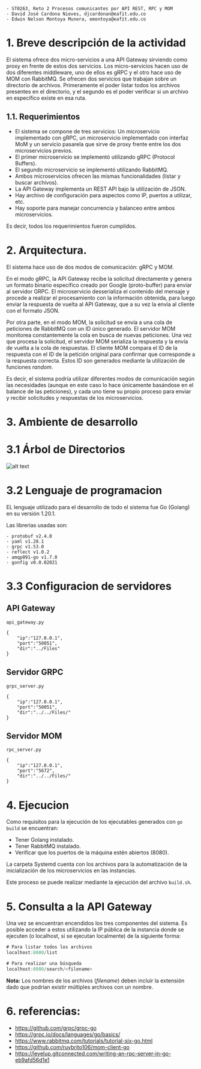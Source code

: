 ``` 
- ST0263, Reto 2 Procesos comunicantes por API REST, RPC y MOM
- David José Cardona Nieves, djcardonan@eafit.edu.co
- Edwin Nelson Montoya Munera, emontoya@eafit.edu.co
```

# 1. Breve descripción de la actividad

El sistema ofrece dos micro-servicios a una API Gateway sirviendo como proxy en frente de estos dos servicios. Los micro-servicios hacen uso de dos diferentes middleware, uno de ellos es gRPC y el otro hace uso de MOM con RabbitMQ. Se ofrecen dos servicios que trabajan sobre un directorio de archivos. Primeramente el poder listar todos los archivos presentes en el directorio, y el segundo es el poder verificar si un archivo en específico existe en esa ruta.

## 1.1. Requerimientos

- El sistema se compone de tres servicios: Un microservicio implementado con gRPC, un microservicio implementado con interfaz MoM y un servicio pasarela que sirve de proxy frente entre los dos microservicios previos.
- El primer microservicio se implementó utilizando gRPC (Protocol Buffers).
- El segundo microservicio se implementó utilizando RabbitMQ.
- Ambos microservicios ofrecen las mismas funcionalidades (listar y buscar archivos).
- La API Gateway implementa un REST API bajo la utilización de JSON.
- Hay archivo de configuración para aspectos como IP, puertos a utilizar, etc.
- Hay soporte para manejar concurrencia y balanceo entre ambos microservicios.

Es decir, todos los requerimientos fueron cumplidos.

# 2. Arquitectura.

El sistema hace uso de dos modos de comunicación: gRPC y MOM.

En el modo gRPC, la API Gateway recibe la solicitud directamente y genera un formato binario específico creado por Google (proto-buffer) para enviar al servidor GRPC. El microservicio desserializa el contenido del mensaje y procede a realizar el procesamiento con la información obtenida, para luego enviar la respuesta de vuelta al API Gateway, que a su vez la envía al cliente con el formato JSON. 

Por otra parte, en el modo MOM, la solicitud se envía a una cola de peticiones de RabbitMQ con un ID único generado. El servidor MOM monitorea constantemente la cola en busca de nuevas peticiones. Una vez que procesa la solicitud, el servidor MOM serializa la respuesta y la envía de vuelta a la cola de respuestas. El cliente MOM compara el ID de la respuesta con el ID de la petición original para confirmar que corresponde a la respuesta correcta. Estos ID son generados mediante la utilización de funciones _random_.

Es decir, el sistema podría utilizar diferentes modos de comunicación según las necesidades (aunque en este caso lo hace únicamente basándose en el balance de las peticiones), y cada uno tiene su propio proceso para enviar y recibir solicitudes y respuestas de los microservicios.

# 3. Ambiente de desarrollo
# 3.1 Árbol de Directorios
![alt text](https://github.com/DavidLakeT/djcardonan-st0263/tree/main/Assets/tree.png)
# 3.2 Lenguaje de programacion
EL lenguaje utilizado para el desarrollo de todo el sistema fue Go (Golang) en su versión 1.20.1.

Las librerias usadas son:
```
- protobuf v2.4.0
- yaml v1.28.1
- grpc v1.53.0
- reflect v1.0.2
- amqp091-go v1.7.0
- gonfig v0.0.02021
```
# 3.3 Configuracion de servidores

## API Gateway
`api_gateway.py`
```
{
    "ip":"127.0.0.1",
    "port":"50051",
    "dir":"../Files"
}
```
## Servidor GRPC
`grpc_server.py`
```
{
    "ip":"127.0.0.1",
    "port":"50051",     
    "dir":"../../Files/"
}
```
## Servidor MOM
`rpc_server.py`

```
{
    "ip":"127.0.0.1",
    "port":"5672",
    "dir":"../../Files/"
}
```

# 4. Ejecucion

Como requisitos para la ejecución de los ejecutables generados con ```go build``` se encuentran:

- Tener Golang instalado.
- Tener RabbitMQ instalado.
- Verificar que los puertos de la máquina estén abiertos (8080).

La carpeta Systemd cuenta con los archivos para la automatización de la inicialización de los microservicios en las instancias.

Este proceso se puede realizar mediante la ejecución del archivo ```build.sh```.

# 5. Consulta a la API Gateway

Una vez se encuentran encendidos los tres componentes del sistema. Es posible acceder a estos utilizando la IP pública de la instancia donde se ejecuten (o localhost, si se ejecutan localmente) de la siguiente forma:

``` Go
# Para listar todos los archivos
localhost:8080/list
```

``` Go
# Para realizar una búsqueda
localhost:8080/search/<filename>
```

**Nota:** Los nombres de los archivos (_filename_) deben incluir la extensión dado que podrían existir múltiples archivos con un nombre.


# 6. referencias:
- https://github.com/grpc/grpc-go
- https://grpc.io/docs/languages/go/basics/
- https://www.rabbitmq.com/tutorials/tutorial-six-go.html
- https://github.com/ruybrito106/mom-client-go
- https://levelup.gitconnected.com/writing-an-rpc-server-in-go-eb9afd56d1e1
